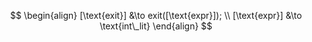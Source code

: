 $$
\begin{align}
    [\text{exit}] &\to exit([\text{expr}]);
    \\
    [\text{expr}] &\to \text{int\_lit}
\end{align}
$$